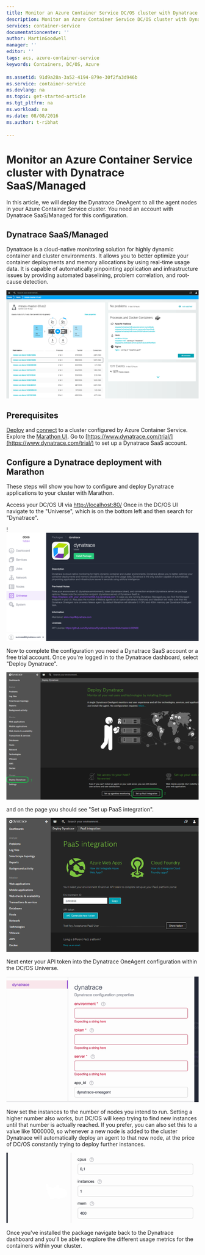 ```yaml
---
title: Monitor an Azure Container Service DC/OS cluster with Dynatrace | Microsoft Docs
description: Monitor an Azure Container Service DC/OS cluster with Dynatrace. Deploy the Dynatrace OneAgent by using the DC/OS dashboard.
services: container-service
documentationcenter: ''
author: MartinGoodwell
manager: ''
editor: ''
tags: acs, azure-container-service
keywords: Containers, DC/OS, Azure

ms.assetid: 91d9a28a-3a52-4194-879e-30f2fa3d946b
ms.service: container-service
ms.devlang: na
ms.topic: get-started-article
ms.tgt_pltfrm: na
ms.workload: na
ms.date: 08/08/2016
ms.author: t-ribhat

---
```

# Monitor an Azure Container Service cluster with Dynatrace SaaS/Managed
In this article, we will deploy the Dynatrace OneAgent to all the agent nodes in your Azure Container Service cluster. You need an account with Dynatrace SaaS/Managed for this configuration. 

## Dynatrace SaaS/Managed
Dynatrace is a cloud-native monitoring solution for highly dynamic container and cluster environments. It allows you to better optimize your container deployments and memory allocations by using real-time usage data. It is capable of automatically pinpointing application and infrastructure issues by providing automated baselining, problem correlation, and root-cause detection.

![Dynatrace UI](./media/container-service-monitoring-dynatrace/dynatrace.png)

## Prerequisites 
[Deploy](container-service-deployment.md) and [connect](container-service-connect.md) to a cluster configured by Azure Container Service. Explore the [Marathon UI](container-service-mesos-marathon-ui.md). Go to [https://www.dynatrace.com/trial/](https://www.dynatrace.com/trial/) to set up a Dynatrace SaaS account.  

## Configure a Dynatrace deployment with Marathon
These steps will show you how to configure and deploy Dynatrace applications to your cluster with Marathon.

Access your DC/OS UI via [http://localhost:80/](http://localhost:80/) Once in the DC/OS UI navigate to the "Universe", which is on the bottom left and then search for "Dynatrace".

!![Dynatrace in DC/OS Universe](./media/container-service-monitoring-dynatrace/dynatrace-universe.png)

Now to complete the configuration you need a Dynatrace SaaS account or a free trial account. Once you're logged in to the Dynatrace dashboard, select "Deploy Dynatrace".

![Dynatrace Set up PaaS integration](./media/container-service-monitoring-dynatrace/setup-paas.png)

and on the page you should see "Set up PaaS integration". 

![Dynatrace API token](./media/container-service-monitoring-dynatrace/api-token.png) 

Next enter your API token into the Dynatrace OneAgent configuration within the DC/OS Universe.  

![Dynatrace OneAgent configuration in the DC/OS Universe](./media/container-service-monitoring-dynatrace/dynatrace-config.png)

Now set the instances to the number of nodes you intend to run. Setting a higher number also works, but DC/OS will keep trying to find new instances until that number is actually reached. If you prefer, you can also set this to a value like 1000000, so whenever a new node is added to the cluster Dynatrace will automatically deploy an agent to that new node, at the price of DC/OS constantly trying to deploy further instances.

![Dynatrace configuration in the DC/OS Universe-instances](./media/container-service-monitoring-dynatrace/dynatrace-config2.png)

Once you've installed the package navigate back to the Dynatrace dashboard and you'll be able to explore the different usage metrics for the containers within your cluster. 